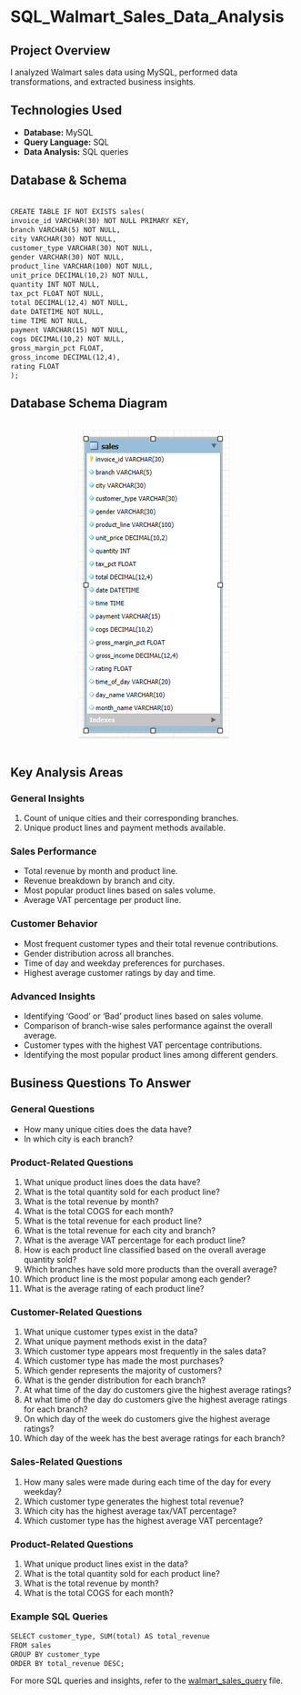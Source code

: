# SQL_Walmart_Sales_Data_Analysis
   

       
<h2>Project Overview</h2>
<p>I analyzed Walmart sales data using MySQL, performed data transformations, and extracted business insights.</p>

<h2>Technologies Used</h2>
<ul>
   <li><strong>Database:</strong> MySQL</li>
   <li><strong>Query Language:</strong> SQL</li>
   <li><strong>Data Analysis:</strong> SQL queries</li>
</ul>

<h2>Database & Schema</h2>
<pre><code>
CREATE TABLE IF NOT EXISTS sales(
invoice_id VARCHAR(30) NOT NULL PRIMARY KEY,
branch VARCHAR(5) NOT NULL,
city VARCHAR(30) NOT NULL,
customer_type VARCHAR(30) NOT NULL,
gender VARCHAR(30) NOT NULL,
product_line VARCHAR(100) NOT NULL,
unit_price DECIMAL(10,2) NOT NULL,
quantity INT NOT NULL,
tax_pct FLOAT NOT NULL,
total DECIMAL(12,4) NOT NULL,
date DATETIME NOT NULL,
time TIME NOT NULL,
payment VARCHAR(15) NOT NULL,
cogs DECIMAL(10,2) NOT NULL,
gross_margin_pct FLOAT,
gross_income DECIMAL(12,4),
rating FLOAT
);
</code></pre>

<h2>Database Schema Diagram</h2>

<br/>
<div style="text-align: center;">
    <img src="https://github.com/Sumeettt27/SQL_Walmart_Sales_Data_Analysis/blob/main/ER%20Diagram.png" alt="Schema Diagram" style="max-width:70%;box-shadow:0 2.8px 2.2px rgba(0, 0, 0, 0.12)" />
</div>
<br/>


<h2>Key Analysis Areas</h2>
 <h3>General Insights</h3>
 <ol>
     <li>Count of unique cities and their corresponding branches.</li>
     <li>Unique product lines and payment methods available.</li>
 </ol>
 
 <h3>Sales Performance</h3>
 <ul>
     <li>Total revenue by month and product line.</li>
     <li>Revenue breakdown by branch and city.</li>
     <li>Most popular product lines based on sales volume.</li>
     <li>Average VAT percentage per product line.</li>
 </ul>
 
 <h3>Customer Behavior</h3>
 <ul>
     <li>Most frequent customer types and their total revenue contributions.</li>
     <li>Gender distribution across all branches.</li>
     <li>Time of day and weekday preferences for purchases.</li>
     <li>Highest average customer ratings by day and time.</li>
 </ul>
 
 <h3>Advanced Insights</h3>
 <ul>
     <li>Identifying ‘Good’ or ‘Bad’ product lines based on sales volume.</li>
     <li>Comparison of branch-wise sales performance against the overall average.</li>
     <li>Customer types with the highest VAT percentage contributions.</li>
     <li>Identifying the most popular product lines among different genders.</li>
 </ul>
 
 <h2>Business Questions To Answer</h2>
 
 <h3>General Questions</h3>
 <ul>
     <li>How many unique cities does the data have?</li>
     <li>In which city is each branch?</li>
 </ul>
 
 <h3>Product-Related Questions</h3>
 <ol>
     <li>What unique product lines does the data have?</li>
     <li>What is the total quantity sold for each product line?</li>
     <li>What is the total revenue by month?</li>
     <li>What is the total COGS for each month?</li>
     <li>What is the total revenue for each product line?</li>
     <li>What is the total revenue for each city and branch?</li>
     <li>What is the average VAT percentage for each product line?</li>
     <li>How is each product line classified based on the overall average quantity sold?</li>
     <li>Which branches have sold more products than the overall average?</li>
     <li>Which product line is the most popular among each gender?</li>
     <li>What is the average rating of each product line?</li>
 </ol>
 
 <h3>Customer-Related Questions</h3>
 <ol>
     <li>What unique customer types exist in the data?</li>
     <li>What unique payment methods exist in the data?</li>
     <li>Which customer type appears most frequently in the sales data?</li>
     <li>Which customer type has made the most purchases?</li>
     <li>Which gender represents the majority of customers?</li>
     <li>What is the gender distribution for each branch?</li>
     <li>At what time of the day do customers give the highest average ratings?</li>
     <li>At what time of the day do customers give the highest average ratings for each branch?</li>
     <li>On which day of the week do customers give the highest average ratings?</li>
     <li>Which day of the week has the best average ratings for each branch?</li>
 </ol>
 
 <h3>Sales-Related Questions</h3>
 <ol>
     <li>How many sales were made during each time of the day for every weekday?</li>
     <li>Which customer type generates the highest total revenue?</li>
     <li>Which city has the highest average tax/VAT percentage?</li>
     <li>Which customer type has the highest average VAT percentage?</li>
 </ol>

<h3>Product-Related Questions</h3>
<ol>
   <li>What unique product lines exist in the data?</li>
   <li>What is the total quantity sold for each product line?</li>
   <li>What is the total revenue by month?</li>
   <li>What is the total COGS for each month?</li>
</ol>

<h3>Example SQL Queries</h3>
<pre><code>SELECT customer_type, SUM(total) AS total_revenue 
FROM sales 
GROUP BY customer_type 
ORDER BY total_revenue DESC;</code></pre>

For more SQL queries and insights, refer to the <a href="https://github.com/Sumeettt27/SQL_Walmart_Sales_Data_Analysis/blob/main/walmart_sales_query.sql" download>walmart_sales_query</a>
 file.

